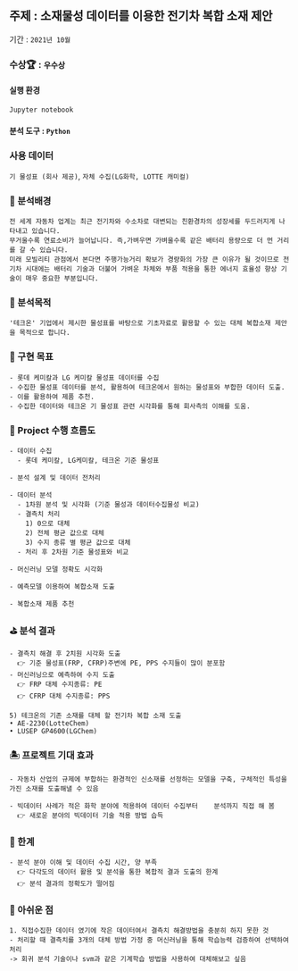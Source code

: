 ## 주제 : 소재물성 데이터를 이용한 전기차 복합 소재 제안
기간 : ```2021년 10월```

### 수상🏆 : ```우수상```

#### 실행 환경
```Jupyter notebook```
#### 분석 도구 : ```Python```

### 사용 데이터 
```기 물성표 (회사 제공)```, ```자체 수집(LG화학, LOTTE 캐미컬)```

### 📝 분석배경
```
전 세계 자동차 업계는 최근 전기차와 수소차로 대변되는 친환경차의 성장세를 두드러지게 나타내고 있습니다.
무거울수록 연료소비가 늘어납니다. 즉,가벼우면 가벼울수록 같은 배터리 용량으로 더 먼 거리를 갈 수 있습니다. 
미래 모빌리티 관점에서 본다면 주행가능거리 확보가 경량화의 가장 큰 이유가 될 것이므로 전기차 시대에는 배터리 기술과 더불어 가벼운 차체와 부품 적용을 통한 에너지 효율성 향상 기술이 매우 중요한 부분입니다. 
```
### 🚩 분석목적
```
'테크온' 기업에서 제시한 물성표를 바탕으로 기초자료로 활용할 수 있는 대체 복합소재 제안을 목적으로 합니다.
```

### 🚀 구현 목표
```
- 롯데 케미칼과 LG 케미칼 물성표 데이터를 수집
- 수집한 물성표 데이터를 분석, 활용하여 테크온에서 원하는 물성표와 부합한 데이터 도출. 
- 이를 활용하여 제품 추천.
- 수집한 데이터와 테크온 기 물성표 관련 시각화를 통해 회사측의 이해를 도움. 
```

### 🏃 Project 수행 흐름도
```
- 데이터 수집
  - 롯데 케미칼, LG케미칼, 테크온 기준 물성표
  
- 분석 설계 및 데이터 전처리

- 데이터 분석
  - 1차원 분석 및 시각화 (기준 물성과 데이터수집물성 비교)
  - 결측치 처리
    1) 0으로 대체
    2) 전체 평균 값으로 대체
    3) 수지 종류 별 평균 값으로 대체
  - 처리 후 2차원 기준 물성표와 비교
  
- 머신러닝 모델 정확도 시각화

- 예측모델 이용하여 복합소재 도출

- 복합소재 제품 추천
```

### ⛳️ 분석 결과
```
- 결측치 해결 후 2치원 시각화 도출
  👉 기준 물성표(FRP, CFRP)주변에 PE, PPS 수지들이 많이 분포함
- 머신러닝으로 예측하여 수지 도출
  👉 FRP 대체 수지종류: PE
  👉 CFRP 대체 수지종류: PPS
 
5) 테크온의 기존 소재를 대체 할 전기차 복합 소재 도출
• AE-2230(LotteChem)
• LUSEP GP4600(LGChem)
```

### 🏝 프로젝트 기대 효과
```
- 자동차 산업의 규제에 부합하는 환경적인 신소재를 선정하는 모델을 구축, 구체적인 특성을 가진 소재를 도출해낼 수 있음
 
- 빅데이터 사례가 적은 화학 분야에 적용하여 데이터 수집부터    분석까지 직접 해 봄
  👉 새로운 분야의 빅데이터 기술 적용 방법 습득
```

### 🤨 한계
```
- 분석 분야 이해 및 데이터 수집 시간, 양 부족
  👉 다각도의 데이터 활용 및 분석을 통한 복합적 결과 도출의 한계
  👉 분석 결과의 정확도가 떨어짐
```

### 👀 아쉬운 점 
```
1. 직접수집한 데이터 였기에 작은 데이터여서 결측치 해결방법을 충분히 하지 못한 것
- 처리할 때 결측치를 3개의 대체 방법 가정 중 머신러닝을 통해 학습능력 검증하여 선택하여 처리
-> 회귀 분석 기술이나 svm과 같은 기계학습 방법을 사용하여 대체해보고 싶음
```
